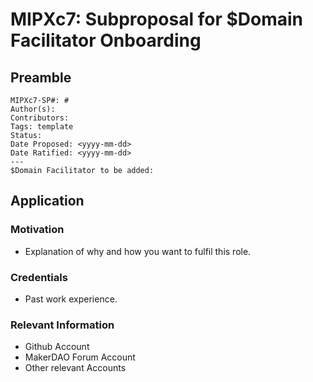 # MIPXc7: Subproposal for $Domain Facilitator Onboarding

## Preamble
```
MIPXc7-SP#: #
Author(s):
Contributors: 
Tags: template
Status:
Date Proposed: <yyyy-mm-dd>
Date Ratified: <yyyy-mm-dd>
---
$Domain Facilitator to be added:
```

## Application
    
### Motivation
- Explanation of why and how you want to fulfil this role. 
    
### Credentials
- Past work experience.

### Relevant Information
- Github Account
- MakerDAO Forum Account 
- Other relevant Accounts
